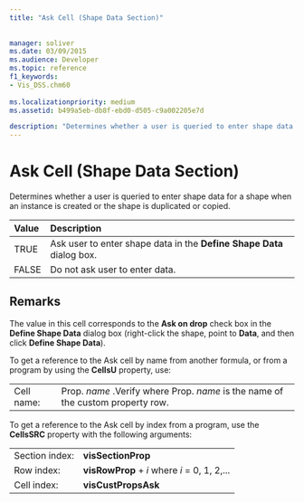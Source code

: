 ```yaml
---
title: "Ask Cell (Shape Data Section)"
 
 
manager: soliver
ms.date: 03/09/2015
ms.audience: Developer
ms.topic: reference
f1_keywords:
- Vis_DSS.chm60
 
ms.localizationpriority: medium
ms.assetid: b499a5eb-db8f-ebd0-d505-c9a002205e7d

description: "Determines whether a user is queried to enter shape data for a shape when an instance is created or the shape is duplicated or copied."
---
```


# Ask Cell (Shape Data Section)

Determines whether a user is queried to enter shape data for a shape when an instance is created or the shape is duplicated or copied.
  
|**Value**|**Description**|
|:-----|:-----|
|TRUE  <br/> |Ask user to enter shape data in the **Define Shape Data** dialog box. |
|FALSE  <br/> |Do not ask user to enter data. |
   
## Remarks

The value in this cell corresponds to the **Ask on drop** check box in the **Define Shape Data** dialog box (right-click the shape, point to **Data**, and then click **Define Shape Data**).
  
To get a reference to the Ask cell by name from another formula, or from a program by using the **CellsU** property, use: 
  
|||
|:-----|:-----|
|Cell name:  <br/> |Prop. *name*  .Verify            where Prop.  *name*  is the name of the custom property row. |
   
To get a reference to the Ask cell by index from a program, use the **CellsSRC** property with the following arguments: 
  
|||
|:-----|:-----|
|Section index:  <br/> |**visSectionProp** <br/> |
|Row index:  <br/> |**visRowProp** +  *i*            where  *i*  = 0, 1, 2,... |
|Cell index:  <br/> |**visCustPropsAsk** <br/> |
   

